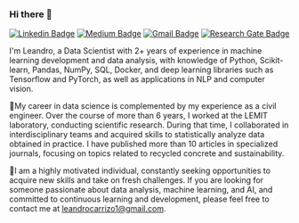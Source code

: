 ### Hi there 👋


[![Linkedin Badge](https://img.shields.io/badge/-leandro--carrizo-blue?style=flat-square&logo=Linkedin&logoColor=white&link=https://www.linkedin.com/in/leandro-carrizo/)](https://www.linkedin.com/in/leandro-carrizo/)
[![Medium Badge](https://img.shields.io/badge/-@leandrocarrizo1-03a57a?style=flat-square&labelColor=000000&logo=Medium&link=https://medium.com/@leandrocarrizo1/)](https://medium.com/@leandrocarrizo1)
[![Gmail Badge](https://img.shields.io/badge/-leandrocarrizo1@gmail.com-c14438?style=flat-square&logo=Gmail&logoColor=white&link=mailto:leandrocarrizo1@gmail.com)](mailto:leandrocarrizo1@gmail.com)
[![Research Gate Badge](https://img.shields.io/badge/-Leandro--Carrizo-c14438?style=flat-square&logo=ResearchGate&logoColor=white&link=https://www.researchgate.net/profile/Leandro-Carrizo)]((https://www.researchgate.net/profile/Leandro-Carrizo))



I'm Leandro, a Data Scientist with 2+ years of experience in machine learning development and data analysis, with knowledge of Python, Scikit-learn, Pandas, NumPy, SQL, Docker, and deep learning libraries such as Tensorflow and PyTorch, as well as applications in NLP and computer vision.

📌My career in data science is complemented by my experience as a civil engineer. Over the course of more than 6 years, I worked at the LEMIT laboratory, conducting scientific research. During that time, I collaborated in interdisciplinary teams and acquired skills to statistically analyze data obtained in practice. I have published more than 10 articles in specialized journals, focusing on topics related to recycled concrete and sustainability.

📌I am a highly motivated individual, constantly seeking opportunities to acquire new skills and take on fresh challenges. If you are looking for someone passionate about data analysis, machine learning, and AI, and committed to continuous learning and development, please feel free to contact me at leandrocarrizo1@gmail.com.


<!--
**LeandroCarrizo/LeandroCarrizo** is a ✨ _special_ ✨ repository because its `README.md` (this file) appears on your GitHub profile.

Here are some ideas to get you started:

- 🔭 I’m currently working on ...
- 🌱 I’m currently learning ...
- 👯 I’m looking to collaborate on ...
- 🤔 I’m looking for help with ...
- 💬 Ask me about ...
- 📫 How to reach me: ...
- 😄 Pronouns: ...
- ⚡ Fun fact: ...
-->
